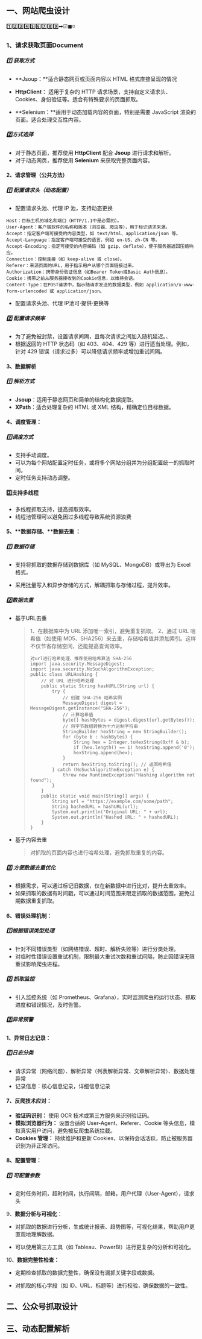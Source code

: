 ##   一、网站爬虫设计

1️⃣2️⃣3️⃣4️⃣5️⃣6️⃣7️⃣8️⃣9️⃣➡☑◼◽

### 1、请求获取页面Document

##### 1️⃣ 获取方式

- **Jsoup：**适合静态网页或页面内容以 HTML 格式直接呈现的情况

- **HttpClient：** 适用于复杂的 HTTP 请求场景，支持自定义请求头、Cookies、身份验证等。适合有特殊要求的页面抓取。

- **Selenium：**适用于动态加载内容的页面，特别是需要 JavaScript 渲染的页面。适合处理交互性内容。


##### 2️⃣方式选择

- 对于静态页面，推荐使用 **HttpClient** 配合 **Jsoup** 进行请求和解析。
- 对于动态网页，推荐使用 **Selenium** 来获取完整页面内容。

#### 2、请求管理（公共方法）

##### 1️⃣ 配置请求头（动态配置）

- 配置请求头池、代理 IP 池，支持动态更换

```
Host：目标主机的域名和端口（HTTP/1.1中是必需的）。
User-Agent：客户端软件的名称和版本（浏览器、爬虫等），用于标识请求来源。
Accept：指定客户端可接受的内容类型，如 text/html、application/json 等。
Accept-Language：指定客户端可接受的语言，例如 en-US、zh-CN 等。
Accept-Encoding：指定可接受的内容编码（如 gzip、deflate），便于服务器返回压缩响应。
Connection：控制连接（如 keep-alive 或 close）。
Referer：来源页面的URL，用于指示用户从哪个页面链接过来。
Authorization：携带身份验证信息（如Bearer Token或Basic Auth信息）。
Cookie：携带之前从服务器接收到的Cookie信息，以维持会话。
Content-Type：在POST请求中，指示随请求发送的数据类型，例如 application/x-www-form-urlencoded 或 application/json。
```

- 配置请求头池、代理 IP池可·提供·更换等

##### 2️⃣ 配置请求频率

- 为了避免被封禁，设置请求间隔，且每次请求之间加入随机延迟。、
- 根据返回的 HTTP 状态码（如 403、404、429 等）进行适当处理。例如，针对 429 错误（请求过多）可以降低请求频率或增加重试间隔。

#### 3、**数据解析**

##### 1️⃣ 解析方式

- **Jsoup**：适用于静态网页和简单的结构化数据提取。
- **XPath**：适合处理复杂的 HTML 或 XML 结构，精确定位目标数据。

#### 4、**调度管理**：

##### 1️⃣调度方式

- 支持手动调度。
- 可以为每个网站配置定时任务，或将多个网站分组并为分组配置统一的抓取时间。
- 定时任务支持动态调整。

#### 2️⃣支持多线程

- 多线程抓取支持，提高抓取效率。
- 线程池管理可以避免因过多线程导致系统资源浪费

#### 5、**数据存储、**数据去重 ：

##### 1️⃣ 数据存储

- 支持将抓取的数据存储到数据库（如 MySQL、MongoDB）或导出为 Excel 格式。

- 采用批量写入和异步存储的方式，解耦抓取与存储过程，提升效率。


##### 2️⃣数据去重

- 基于URL去重

  > 1、在数据库中为 URL 添加唯一索引，避免重复抓取。
  > 2、通过 URL 哈希值（如使用 MD5、SHA256）来去重，存储哈希值并添加索引。这样不仅节省存储空间，还能提高查询效率。
  >
  > ```
  > 对url进行哈希处理、推荐使用哈希算法 SHA-256
  >import java.security.MessageDigest;
  > import java.security.NoSuchAlgorithmException;
  > public class URLHashing {
  >     // 对 URL 进行哈希处理
  >     public static String hashURL(String url) {
  >         try {
  >             // 创建 SHA-256 哈希实例
  >             MessageDigest digest = MessageDigest.getInstance("SHA-256");
  >             // 计算哈希值
  >             byte[] hashBytes = digest.digest(url.getBytes());
  >             // 将字节数组转换为十六进制字符串
  >             StringBuilder hexString = new StringBuilder();
  >             for (byte b : hashBytes) {
  >                 String hex = Integer.toHexString(0xff & b);
  >                 if (hex.length() == 1) hexString.append('0');
  >                 hexString.append(hex);
  >             }
  >             return hexString.toString(); // 返回哈希值
  >         } catch (NoSuchAlgorithmException e) {
  >             throw new RuntimeException("Hashing algorithm not found");
  >         }
  >     }
  >     public static void main(String[] args) {
  >         String url = "https://example.com/some/path";
  >         String hashedURL = hashURL(url);
  >         System.out.println("Original URL: " + url);
  >         System.out.println("Hashed URL: " + hashedURL);
  >     }
  > }
  > ```
  
- 基于内容去重

  > 对抓取的页面内容也进行哈希处理，避免抓取重复的内容。

##### 3️⃣ 方便数据去重优化

- 根据需求，可以通过标记旧数据，仅在新数据中进行比对，提升去重效率。
- 如果抓取的数据有时间戳，可以通过时间范围来限定抓取的数据范围，避免过期数据重复抓取。

#### 6、**错误处理机制**：

##### 1️⃣根据错误类型处理

- 针对不同错误类型（如网络错误、超时、解析失败等）进行分类处理。
- 对临时性错误设置重试机制，限制最大重试次数和重试间隔，防止因错误无限重试影响爬虫进程。

##### 2️⃣ 抓取监控

- 引入监控系统（如 Prometheus、Grafana），实时监测爬虫的运行状态、抓取进度和错误情况，及时告警。

##### 3️⃣异常预警

#### 1、**异常日志记录**：

##### 1️⃣日志分类

- 请求异常（网络问题）、解析异常（列表解析异常、文章解析异常）、数据处理异常
- 记录信息：核心信息记录，详细信息记录

#### 7、**反爬技术应对**：

- **验证码识别：** 使用 OCR 技术或第三方服务来识别验证码。
- **模拟浏览器行为：** 设置合适的 User-Agent、Referer、Cookie 等头信息，模拟真实用户访问，避免被反爬虫系统拦截。
- **Cookies 管理：** 持续维护和更新 Cookies，以保持会话活跃，防止被服务器识别为非正常访问。

#### 8、**配置管理**：

##### 1️⃣ 可配置参数

- 定时任务时间，超时时间，执行间隔，邮箱，用户代理（User-Agent），请求头

9、**数据分析与可视化**：

- 对抓取的数据进行分析，生成统计报表、趋势图等，可视化结果，帮助用户更直观地理解数据。

- 可以使用第三方工具（如 Tableau、PowerBI）进行更复杂的分析和可视化。

10、**数据完整性检查：**

- 定期检查抓取的数据完整性，确保没有漏抓关键字段或数据。

- 对抓取的核心字段（如 ID、URL、标题等）进行校验，确保数据的一致性。

  

## 二、公众号抓取设计





## 三、动态配置解析


